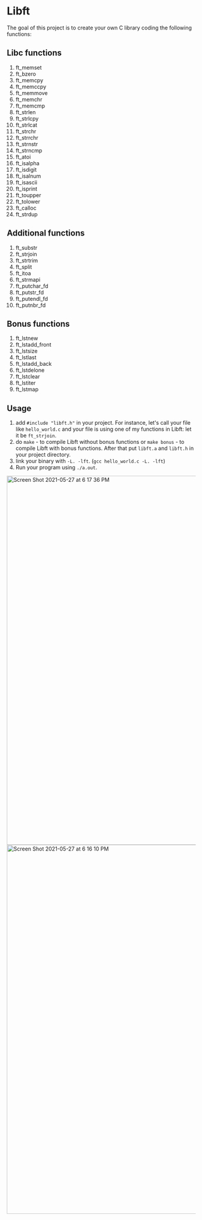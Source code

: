 # Libft
The goal of this project is to create your own C library coding the following functions:

## Libc functions
1) ft_memset
2) ft_bzero
3) ft_memcpy
4) ft_memccpy
5) ft_memmove
6) ft_memchr
7) ft_memcmp
8) ft_strlen
9) ft_strlcpy
10) ft_strlcat
11) ft_strchr
12) ft_strrchr
13) ft_strnstr
14) ft_strncmp
15) ft_atoi
16) ft_isalpha
17) ft_isdigit
18) ft_isalnum
19) ft_isascii
20) ft_isprint
21) ft_toupper
22) ft_tolower
23) ft_calloc
24) ft_strdup

## Additional functions
1) ft_substr
2) ft_strjoin
3) ft_strtrim
4) ft_split
5) ft_itoa
6) ft_strmapi
7) ft_putchar_fd
8) ft_putstr_fd
9) ft_putendl_fd
10) ft_putnbr_fd

## Bonus functions
1) ft_lstnew
2) ft_lstadd_front
3) ft_lstsize
4) ft_lstlast
5) ft_lstadd_back
6) ft_lstdelone
7) ft_lstclear
8) ft_lstiter
9) ft_lstmap

## Usage
1) add `#include "libft.h"` in your project. For instance, let's call your file like `hello_world.c` and your file is using one of my functions in Libft:  let it be `ft_strjoin`.
2) do `make` - to compile Libft without bonus functions or `make bonus` - to compile Libft with bonus functions. After that put `libft.a` and `libft.h` in your project directory.
3) link your binary with `-L. -lft`.  (`gcc hello_world.c -L. -lft`)
4) Run your program using `./a.out`.

<img width="983" alt="Screen Shot 2021-05-27 at 6 17 36 PM" src="https://user-images.githubusercontent.com/84783740/119866688-bc5f7600-bf25-11eb-815b-ae91dc3d8956.png">
<img width="983" alt="Screen Shot 2021-05-27 at 6 16 10 PM" src="https://user-images.githubusercontent.com/84783740/119866703-c1bcc080-bf25-11eb-8238-888f6628386f.png">
